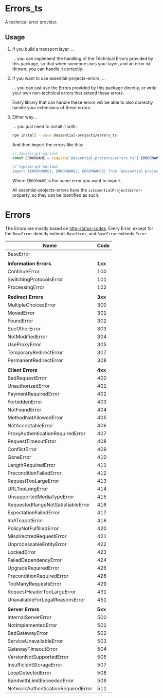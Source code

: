 # Errors_ts

A technical error provider.

## Usage

1. If you build a transport layer, ...

   ... you can implement the handling of the Technical Errors provided by this
   package, so that when someone uses your layer, and an error ist thrown, you
   can handle it correctly.

1. If you want to use essential-projects-errors, ...

   ... you can just use the Errors provided by this package directly, or write your
   own non-technical errors that extend these errors.

   Every library that can handle these errors will be able to also correctly handle
   your extensions of these errors.

1. Either way...

   ... you just need to install it with:

   ```bash
   npm install --save @essential-projects/errors_ts
   ```

   And then import the errors like this:

   ```js
   // JavaScript-variant
   const ERRORNAME = require('@essential-projects/errors_ts').ERRORNAME`

   // typescript-variant
   import {ERRORNAME1, ERRORNAME2, ERRORNAME3} from '@essential-projects/errors_ts';
   ```

   Where `ERRORNAME` is the name error you want to import.

   All essential-projects-errors have the `isEssentialProjectsError`-property, so they can be identified as such.

# Errors

The Errors are mostly based on
[http-status-codes](https://de.wikipedia.org/wiki/HTTP-Statuscode).
Every Error, except for the `BaseError` directly extends `BaseError`, and
`BaseError` extends `Error`


| Name                               | Code    |
| ---                                | ---     |
| BaseError                          |         |
|                                    |         |
| **Information Errors**             | **1xx** |
| ContinueError                      | 100     |
| SwitchingProtocolsError            | 101     |
| ProcessingError                    | 102     |
|                                    |         |
| **Redirect Errors**                | **3xx** |
| MultipleChoicesError               | 300     |
| MovedError                         | 301     |
| FoundError                         | 302     |
| SeeOtherError                      | 303     |
| NotModifiedError                   | 304     |
| UseProxyError                      | 305     |
| TemporaryRedirectError             | 307     |
| PermanentRedirectError             | 308     |
|                                    |         |
| **Client Errors**                  | **4xx** |
| BadRequestError                    | 400     |
| UnauthorizedError                  | 401     |
| PaymentRequiredError               | 402     |
| ForbiddenError                     | 403     |
| NotFoundError                      | 404     |
| MethodNotAllowedError              | 405     |
| NotAcceptableError                 | 406     |
| ProxyAuthenticationRequiredError   | 407     |
| RequestTimeoutError                | 408     |
| ConflictError                      | 409     |
| GoneError                          | 410     |
| LengthRequiredError                | 411     |
| PreconditionFailedError            | 412     |
| RequestTooLargeError               | 413     |
| URLTooLongError                    | 414     |
| UnsupportedMediaTypeError          | 415     |
| RequestedRangeNotSatisfiableError  | 416     |
| ExpectationFailedError             | 417     |
| ImATeapotError                     | 418     |
| PolicyNotFulfilledError            | 420     |
| MisdirectredRequestError           | 421     |
| UnprocessableEntityError           | 422     |
| LockedError                        | 423     |
| FailedDependencyError              | 424     |
| UpgradeRequiredError               | 426     |
| PreconditionRequiredError          | 428     |
| TooManyRequestsError               | 429     |
| RequestHeaderTooLargeError         | 431     |
| UnavaliableForLegalReasonsError    | 451     |
|                                    |         |
| **Server Errors**                  | **5xx** |
| InternalServerError                | 500     |
| NotImplementedError                | 501     |
| BadGatewayError                    | 502     |
| ServiceUnavaliableError            | 503     |
| GatewayTimeoutError                | 504     |
| VersionNotSupportedError           | 505     |
| InsufficientStorageError           | 507     |
| LoopDetectedError                  | 508     |
| BandwithLimitExceededError         | 509     |
| NetworkAuthenticationRequiredError | 511     |

